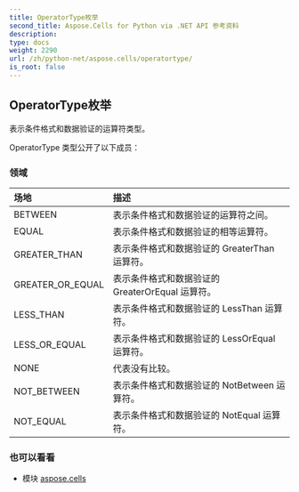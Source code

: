 ```yaml
---
title: OperatorType枚举
second_title: Aspose.Cells for Python via .NET API 参考资料
description:
type: docs
weight: 2290
url: /zh/python-net/aspose.cells/operatortype/
is_root: false
---
```

## OperatorType枚举
表示条件格式和数据验证的运算符类型。



OperatorType 类型公开了以下成员：

### 领域
|场地|描述|
| :- | :- |
| BETWEEN |表示条件格式和数据验证的运算符之间。|
| EQUAL |表示条件格式和数据验证的相等运算符。|
| GREATER_THAN |表示条件格式和数据验证的 GreaterThan 运算符。|
| GREATER_OR_EQUAL |表示条件格式和数据验证的 GreaterOrEqual 运算符。|
| LESS_THAN |表示条件格式和数据验证的 LessThan 运算符。|
| LESS_OR_EQUAL |表示条件格式和数据验证的 LessOrEqual 运算符。|
| NONE |代表没有比较。|
| NOT_BETWEEN |表示条件格式和数据验证的 NotBetween 运算符。|
| NOT_EQUAL |表示条件格式和数据验证的 NotEqual 运算符。|



### 也可以看看
* 模块 [aspose.cells](..)

